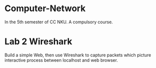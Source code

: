 # Computer-Network
In the 5th semester of CC NKU. A compulsory course.

# Lab 2 Wireshark
Build a simple Web, then use Wireshark to capture packets which picture interactive process between localhost and web browser.
